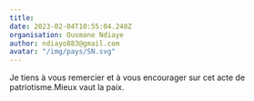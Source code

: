 ```yaml
---
title: 
date: 2023-02-04T10:55:04.248Z
organisation: Ousmane Ndiaye 
author: ndiayo883@gmail.com 
avatar: "/img/pays/SN.svg"
---
```


Je tiens à vous remercier et à vous encourager sur cet acte de patriotisme.Mieux vaut la paix.